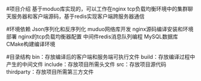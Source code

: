 #项目介绍
  基于moduo库实现的，可以工作在nginx tcp负载均衡环境中的集群聊天服务器和客户端源码，基于redis实现客户端跨服务器通信


#环境依赖
  Json序列化和反序列化
  muduo网络库开发
  nginx源码编译安装和环境部署
  nginx的tcp负载均衡器配置
  中间件redis消息队列编程
  MySQL数据库
  CMake构建编译环境


#目录结构
  bin：存放编译后的客户端和服务端可执行文件
  build：存放编译过程中产生的中间文件
  include：存放项目所需头文件
  src：存放项目源代码
  thirdparty：存放项目所需第三方文件

